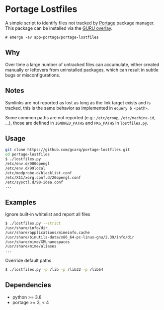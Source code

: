 # Portage Lostfiles
A simple script to identify files not tracked by
[Portage](https://wiki.gentoo.org/wiki/Portage) package manager.
This package can be installed via the [GURU overlay](https://wiki.gentoo.org/wiki/Project:GURU).

```
# emerge -av app-portage/portage-lostfiles
```

## Why
Over time a large number of untracked files can accumulate,
either created manually or leftovers from uninstalled packages,
which can result in subtle bugs or misconfigurations.

## Notes
Symlinks are not reported as lost as long as the link target exists and is tracked,
this is the same behavior as implemented in `equery b <path>`.

Some common paths are not reported (e.g.: `/etc/group`, `/etc/machine-id`, ...),
those are defined in `IGNORED_PATHS` and `PKG_PATHS` in `lostfiles.py`.

## Usage
```bash
git clone https://github.com/gcarq/portage-lostfiles.git
cd portage-lostfiles
$ ./lostfiles.py
/etc/env.d/000opengl
/etc/env.d/99local
/etc/modprobe.d/blacklist.conf
/etc/X11/xorg.conf.d/20opengl.conf
/etc/sysctl.d/98-idea.conf
...
```

## Examples
Ignore built-in whitelist and report all files
```bash
$ ./lostfiles.py --strict
/usr/share/info/dir
/usr/share/applications/mimeinfo.cache
/usr/share/binutils-data/x86_64-pc-linux-gnu/2.39/info/dir
/usr/share/mime/XMLnamespaces
/usr/share/mime/aliases
...
```

Override default paths
```bash
$ ./lostfiles.py -p /lib -p /lib32 -p /lib64
```

## Dependencies
* python >= 3.8
* portage >= 3, < 4
